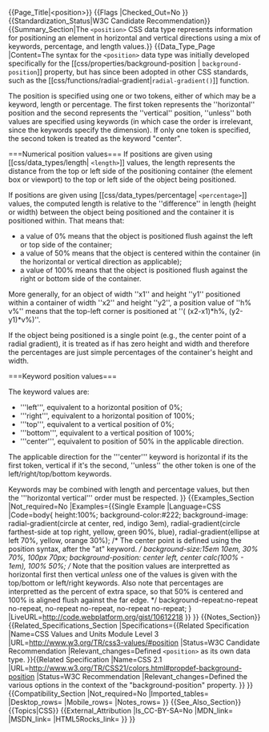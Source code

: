 {{Page_Title|&lt;position&gt;}}
{{Flags
|Checked_Out=No
}}
{{Standardization_Status|W3C Candidate Recommendation}}
{{Summary_Section|The <code>&lt;position></code> CSS data type represents information for positioning an element in horizontal and vertical directions using a mix of keywords, percentage, and length values.}}
{{Data_Type_Page
|Content=The syntax for the <code>&lt;position></code> data type was initially developed specifically for the [[css/properties/background-position | <code>background-position</code>]] property, but has since been adopted in other CSS standards, such as the [[css/functions/radial-gradient|<code>radial-gradient()</code>]] function.

The position is specified using one or two tokens, either of which may be a keyword, length or percentage.  The first token represents the ''horizontal'' position and the second represents the ''vertical'' position, ''unless'' both values are specified using keywords (in which case the order is irrelevant, since the keywords specify the dimension).  If only one token is specified, the second token is treated as the keyword "center".

===Numerical position values===
If positions are given using [[css/data_types/length| <code>&lt;length></code>]] values, the length represents the distance from the top or left side of the positioning container (the element box or viewport) to the top or left side of the object being positioned.

If positions are given using  [[css/data_types/percentage| <code>&lt;percentage></code>]] values, the computed length is relative to the ''difference'' in length (height or width) between the object being positioned and the container it is positioned within.  That means that:

* a value of 0% means that the object is positioned flush against the left or top side of the container;
* a value of 50% means that the object is centered within the container (in the horizontal or vertical direction as applicable);
* a value of 100% means that the object is positioned flush against the right or bottom side of the container.

More generally, for an object of width ''x1'' and height ''y1'' positioned within a container of width ''x2'' and height ''y2'', a position value of ''h% v%'' means that the top-left corner is positioned at ''( (x2-x1)*h%, (y2-y1)*v%)''.

If the object being positioned is a single point (e.g., the center point of a radial gradient), it is treated as if has zero height and width and therefore the percentages are just simple percentages of the container's height and width.

===Keyword position values===

The keyword values are:

* '''left''', equivalent to a horizontal position of 0%;
* '''right''', equivalent to a horizontal position of 100%;
* '''top''', equivalent to a vertical position of 0%;
* '''bottom''', equivalent to a vertical position of 100%;
* '''center''', equivalent to position of 50% in the applicable direction.

The applicable direction for the '''center''' keyword is horizontal if its the first token, vertical if it's the second, ''unless'' the other token is one of the left/right/top/bottom keywords.

Keywords may be combined with length and percentage values, but then the '''horizontal vertical''' order must be respected.
}}
{{Examples_Section
|Not_required=No
|Examples={{Single Example
|Language=CSS
|Code=body{
    height:100%;
	background-color:#222;
	background-image:
	   radial-gradient(circle at center, red, indigo 3em),
	   radial-gradient(circle farthest-side at top right, yellow, green 90%, blue),
	   radial-gradient(ellipse at left 70%, yellow, orange 30%);
	/* The center point is defined using the position syntax, after the "at" keyword. 
	*/
	background-size:15em 10em, 30% 70%, 100px 70px;
	background-position: center left,  center calc(100% - 1em), 100% 50%;
	/* Note that the position values are interpretted as horizontal first then vertical
	   *unless* one of the values is given with the top/bottom or left/right keywords.
	   Also note that percentages are interpretted as the percent of extra space,
	   so that 50% is centered and 100% is aligned flush against the far edge.
	*/
	background-repeat:no-repeat no-repeat, no-repeat no-repeat, no-repeat no-repeat;
}
|LiveURL=http://code.webplatform.org/gist/10612218
}}
}}
{{Notes_Section}}
{{Related_Specifications_Section
|Specifications={{Related Specification
|Name=CSS Values and Units Module Level 3
|URL=http://www.w3.org/TR/css3-values/#position
|Status=W3C Candidate Recommendation
|Relevant_changes=Defined <code>&lt;position></code> as its own data type.
}}{{Related Specification
|Name=CSS 2.1
|URL=http://www.w3.org/TR/CSS21/colors.html#propdef-background-position
|Status=W3C Recommendation
|Relevant_changes=Defined the various options in the context of the "background-position" property.
}}
}}
{{Compatibility_Section
|Not_required=No
|Imported_tables=
|Desktop_rows=
|Mobile_rows=
|Notes_rows=
}}
{{See_Also_Section}}
{{Topics|CSS}}
{{External_Attribution
|Is_CC-BY-SA=No
|MDN_link=
|MSDN_link=
|HTML5Rocks_link=
}}
}}